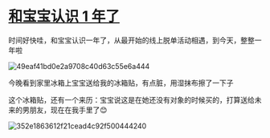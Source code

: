 # [和宝宝认识 1 年了](https://github.com/phh95/gitblog/issues/7)

时间好快哇，和宝宝认识一年了，从最开始的线上脱单活动相遇，到今天，整整一年啦    

![49eaf41bd0e2a9708c40d63c55e6a444](https://user-images.githubusercontent.com/29042617/130467644-a4552113-1657-4de7-967b-7e174de99756.png)      

今晚看到家里冰箱上宝宝送给我的冰箱贴，有点脏，用湿抹布擦了一下子     

这个冰箱贴，还有一个来历：宝宝说这是在她还没有对象的时候买的，打算送给未来的男朋友，现在在我手里了😊     

![352e1863612f21cead4c92f500444240](https://user-images.githubusercontent.com/29042617/130467754-d2740ae8-3ede-409f-9603-f30302a4830c.jpeg)        

